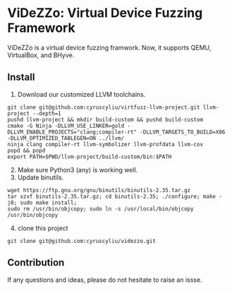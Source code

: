 # ViDeZZo: Virtual Device Fuzzing Framework

ViDeZZo is a virtual device fuzzing framwork. Now, it supports QEMU, VirtualBox,
and BHyve.

## Install

1. Download our customized LLVM toolchains.
```
git clone git@github.com:cyruscyliu/virtfuzz-llvm-project.git llvm-project --depth=1
pushd llvm-project && mkdir build-custom && pushd build-custom
cmake -G Ninja -DLLVM_USE_LINKER=gold -DLLVM_ENABLE_PROJECTS="clang;compiler-rt" -DLLVM_TARGETS_TO_BUILD=X86 -DLLVM_OPTIMIZED_TABLEGEN=ON ../llvm/
ninja clang compiler-rt llvm-symbolizer llvm-profdata llvm-cov
popd && popd
export PATH=$PWD/llvm-project/build-custom/bin:$PATH
```
2. Make sure Python3 (any) is working well.
3. Update binutils.
```
wget https://ftp.gnu.org/gnu/binutils/binutils-2.35.tar.gz
tar xzvf binutils-2.35.tar.gz; cd binutils-2.35; ./configure; make -j8; sudo make install;
sudo rm /usr/bin/objcopy; sudo ln -s /usr/local/bin/objcopy /usr/bin/objcopy
```
4. clone this project
```
git clone git@github.com:cyruscyliu/videzzo.git
```

## Contribution

If any questions and ideas, please do not hesitate to raise an issse.

